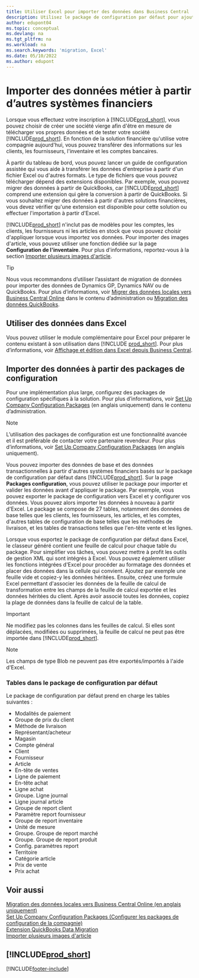 ```yaml
---
title: Utiliser Excel pour importer des données dans Business Central
description: Utilisez le package de configuration par défaut pour ajouter des données client dans Excel et les importer ensuite dans Business Central.
author: edupont04
ms.topic: conceptual
ms.devlang: na
ms.tgt_pltfrm: na
ms.workload: na
ms.search.keywords: 'migration, Excel'
ms.date: 05/10/2022
ms.author: edupont
---
```

# <a name="import-business-data-from-other-finance-systems" />Importer des données métier à partir d’autres systèmes financiers

Lorsque vous effectuez votre inscription à [!INCLUDE[prod_short](includes/prod_short.md)], vous pouvez choisir de créer une société vierge afin d'être en mesure de télécharger vos propres données et de tester votre société [!INCLUDE[prod_short](includes/prod_short.md)]. En fonction de la solution financière qu'utilise votre compagnie aujourd'hui, vous pouvez transférer des informations sur les clients, les fournisseurs, l'inventaire et les comptes bancaires.  

À partir du tableau de bord, vous pouvez lancer un guide de configuration assistée qui vous aide à transférer les données d'entreprise à partir d'un fichier Excel ou d'autres formats. Le type de fichiers que vous pouvez télécharger dépend des extensions disponibles. Par exemple, vous pouvez migrer des données à partir de QuickBooks, car [!INCLUDE[prod_short](includes/prod_short.md)] comprend une extension qui gère la conversion à partir de QuickBooks. Si vous souhaitez migrer des données à partir d'autres solutions financières, vous devez vérifier qu'une extension est disponible pour cette solution ou effectuer l'importation à partir d'Excel.  

[!INCLUDE[prod_short](includes/prod_short.md)] n'inclut pas de modèles pour les comptes, les clients, les fournisseurs ni les articles en stock que vous pouvez choisir d'appliquer lorsque vous importez vos données. Pour importer des images d'article, vous pouvez utiliser une fonction dédiée sur la page **Configuration de l'inventaire**. Pour plus d'informations, reportez-vous à la section [Importer plusieurs images d'article](inventory-how-import-item-pictures.md).

> [!TIP]  
> Nous vous recommandons d’utiliser l’assistant de migration de données pour importer des données de Dynamics GP, Dynamics NAV ou de QuickBooks. Pour plus d’informations, voir [Migrer des données locales vers Business Central Online](/dynamics365/business-central/dev-itpro/administration/migrate-data) dans le contenu d’administration ou [Migration des données QuickBooks](ui-extensions-quickbooks-data-migration.md).

## <a name="work-with-data-in-excel" />Utiliser des données dans Excel

Vous pouvez utiliser le module complémentaire pour Excel pour préparer le contenu existant à son utilisation dans [!INCLUDE [prod_short](includes/prod_short.md)]. Pour plus d’informations, voir [Affichage et édition dans Excel depuis Business Central](across-work-with-excel.md).  

## <a name="import-data-from-configuration-packages" />Importer des données à partir des packages de configuration

Pour une implémentation plus large, configurez des packages de configuration spécifiques à la solution. Pour plus d’informations, voir [Set Up Company Configuration Packages](/dynamics365/business-central/dev-itpro/administration/set-up-standard-company-configuration-packages) (en anglais uniquement) dans le contenu d’administration.  

> [!NOTE]  
> L’utilisation des packages de configuration est une fonctionnalité avancée et il est préférable de contacter votre partenaire revendeur. Pour plus d’informations, voir [Set Up Company Configuration Packages](/dynamics365/business-central/dev-itpro/administration/set-up-standard-company-configuration-packages) (en anglais uniquement).

Vous pouvez importer des données de base et des données transactionnelles à partir d'autres systèmes financiers basés sur le package de configuration par défaut dans [!INCLUDE[prod_short](includes/prod_short.md)]. Sur la page **Packages configuration**, vous pouvez utiliser le package pour importer et valider les données avant d'appliquer le package. Par exemple, vous pouvez exporter le package de configuration vers Excel et y configurer vos données. Vous pouvez alors importer les données à nouveau à partir d'Excel. Le package se compose de 27 tables, notamment des données de base telles que les clients, les fournisseurs, les articles, et les comptes, d'autres tables de configuration de base telles que les méthodes de livraison, et les tables de transactions telles que l'en-tête vente et les lignes.  

Lorsque vous exportez le package de configuration par défaut dans Excel, le classeur généré contient une feuille de calcul pour chaque table du package. Pour simplifier vos tâches, vous pouvez mettre à profit les outils de gestion XML qui sont intégrés à Excel. Vous pouvez également utiliser les fonctions intégrées d'Excel pour procéder au formatage des données et placer des données dans la cellule qui convient. Ajoutez par exemple une feuille vide et copiez-y les données héritées. Ensuite, créez une formule Excel permettant d'associer les données de la feuille de calcul de transformation entre les champs de la feuille de calcul exportée et les données héritées du client. Après avoir associé toutes les données, copiez la plage de données dans la feuille de calcul de la table.  

> [!IMPORTANT]  
> Ne modifiez pas les colonnes dans les feuilles de calcul. Si elles sont déplacées, modifiées ou supprimées, la feuille de calcul ne peut pas être importée dans [!INCLUDE[prod_short](includes/prod_short.md)].

> [!NOTE]
> Les champs de type Blob ne peuvent pas être exportés/importés à l'aide d'Excel.

### <a name="tables-in-the-default-configuration-package" />Tables dans le package de configuration par défaut

Le package de configuration par défaut prend en charge les tables suivantes :

- Modalités de paiement
- Groupe de prix du client
- Méthode de livraison
- Représentant/acheteur
- Magasin
- Compte général
- Client
- Fournisseur
- Article
- En-tête de ventes
- Ligne de paiement
- En-tête achat
- Ligne achat
- Groupe. Ligne journal
- Ligne journal article
- Groupe de report client
- Paramètre report fournisseur
- Groupe de report inventaire
- Unité de mesure
- Groupe. Groupe de report marché
- Groupe. Groupe de report produit
- Config. paramètres report
- Territoire
- Catégorie article
- Prix de vente
- Prix achat

## <a name="see-also" />Voir aussi

[Migration des données locales vers Business Central Online (en anglais uniquement)](/dynamics365/business-central/dev-itpro/administration/migrate-data)  
[Set Up Company Configuration Packages (Configurer les packages de configuration de la compagnie)](/dynamics365/business-central/dev-itpro/administration/set-up-standard-company-configuration-packages)  
[Extension QuickBooks Data Migration](ui-extensions-quickbooks-data-migration.md)  
[Importer plusieurs images d'article](inventory-how-import-item-pictures.md)

## <a name="includeprodshortincludesfreetrialmdmd" />[!INCLUDE[prod_short](includes/free_trial_md.md)]


[!INCLUDE[footer-include](includes/footer-banner.md)]
